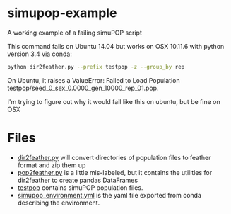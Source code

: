 # simupop-example

A working example of a failing simuPOP script

This command fails on Ubuntu 14.04 but works on OSX 10.11.6 with python version 3.4 via conda:

```sh
python dir2feather.py --prefix testpop -z --group_by rep
```

On Ubuntu, it raises a ValueError: Failed to Load Population testpop/seed_0_sex_0.0000_gen_10000_rep_01.pop.

I'm trying to figure out why it would fail like this on ubuntu, but be fine on OSX

# Files

 - [dir2feather.py](dir2feather.py) will convert directories of population files to feather format and zip them up
 - [pop2feather.py](pop2feather.py) is a little mis-labeled, but it contains the utilities for dir2feather to create pandas DataFrames
 - [testpop](testpop) contains simuPOP population files.
 - [simupop_environment.yml](simupop_environment.yml) is the yaml file exported from conda describing the environment.

 
 

